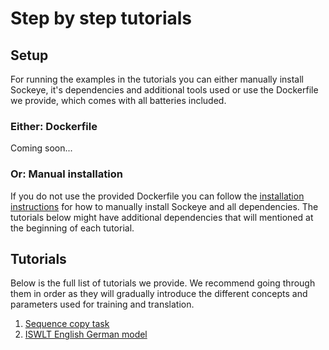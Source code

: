 # Step by step tutorials

## Setup

For running the examples in the tutorials you can either manually install Sockeye, it's dependencies and additional
tools used or use the Dockerfile we provide, which comes with all batteries included.

### Either: Dockerfile

Coming soon...

<!--we provide a docker file that already includes all prerequisites for running the tutorials.-->

### Or: Manual installation
If you do not use the provided Dockerfile you can follow the [installation instructions](../README.md#installation)
for how to manually install Sockeye and all dependencies. The tutorials below might have additional dependencies that
will mentioned at the beginning of each tutorial.

## Tutorials

Below is the full list of tutorials we provide. We recommend going through them in order as they will gradually
introduce the different concepts and parameters used for training and translation.

1. [Sequence copy task](seqcopy)
1. [ISWLT English German model](iswlt)
